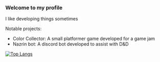 ### Welcome to my profile
I like developing things sometimes

Notable projects:
 - Color Collector: A small platformer game developed for a game jam
 - Nazrin bot: A discord bot developed to assist with D&D

[![Top Langs](https://github-readme-stats.vercel.app/api/top-langs/?username=baunsu&layout=donut-vertical&theme=tokyonight)](https://github.com/anuraghazra/github-readme-stats)
<!--
**baunsu/baunsu** is a ✨ _special_ ✨ repository because its `README.md` (this file) appears on your GitHub profile.
-->
